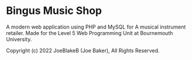 # Bingus Music Shop

A modern web application using PHP and MySQL for A musical instrument retailer. Made for the Level 5 Web Programming Unit at Bournemouth University.

Copyright (c) 2022 JoeBlakeB (Joe Baker), All Rights Reserved.